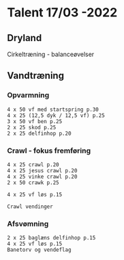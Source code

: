 # Talent 17/03 -2022

## Dryland
   Cirkeltræning - balanceøvelser

## Vandtræning
### Opvarmning
    4 x 50 vf med startspring p.30
    4 x 25 (12,5 dyk / 12,5 vf) p.25
    3 x 50 vf ben p.25
    2 x 25 skod p.25
    2 x 25 delfinhop p.20

### Crawl - fokus fremføring
    4 x 25 crawl p.20
    4 x 25 jesus crawl p.20
    4 x 25 vinke crawl p.20
    2 x 50 crawk p.25
    
    4 x 25 vf løs p.15

    Crawl vendinger

### Afsvømning
    2 x 25 baglæns delfinhop p.15
    4 x 25 vf løs p.15
    Banetorv og vendeflag